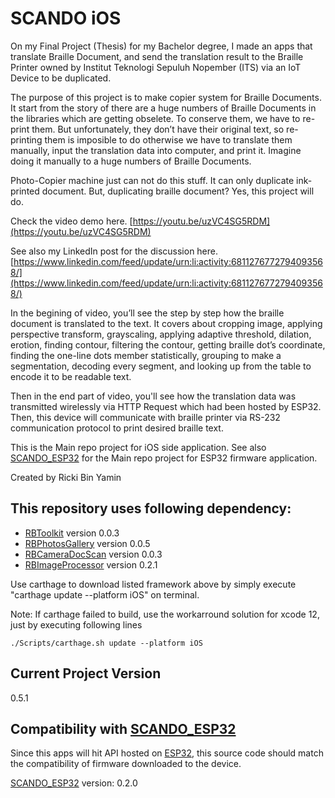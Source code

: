 # SCANDO iOS

On my Final Project (Thesis) for my Bachelor degree, I made an apps that translate Braille Document, and send the translation result to the Braille Printer owned by Institut Teknologi Sepuluh Nopember (ITS) via an IoT Device to be duplicated.

The purpose of this project is to make copier system for Braille Documents. It start from the story of there are a huge numbers of Braille Documents in the libraries which are getting obselete. To conserve them, we have to re-print them. But unfortunately, they don’t have their original text, so re-printing them is imposible to do otherwise we have to translate them manually, input the translation data into computer, and print it. Imagine doing it manually to a huge numbers of Braille Documents.

Photo-Copier machine just can not do this stuff. It can only duplicate ink-printed document. But, duplicating braille document? Yes, this project will do.

Check the video demo here. [https://youtu.be/uzVC4SG5RDM](https://youtu.be/uzVC4SG5RDM)

See also my LinkedIn post for the discussion here. [https://www.linkedin.com/feed/update/urn:li:activity:6811276772794093568/](https://www.linkedin.com/feed/update/urn:li:activity:6811276772794093568/)

In the begining of video, you’ll see the step by step how the braille document is translated to the text. It covers about cropping image, applying perspective transform, grayscaling, applying adaptive threshold, dilation, erotion, finding contour, filtering the contour, getting braille dot’s coordinate, finding the one-line dots member statistically, grouping to make a segmentation, decoding every segment, and looking up from the table to encode it to be readable text.

Then in the end part of video, you'll see how the translation data was transmitted wirelessly via HTTP Request which had been hosted by ESP32. Then, this device will communicate with braille printer via RS-232 communication protocol to print desired braille text.

This is the Main repo project for iOS side application. See also [SCANDO_ESP32](https://github.com/rickirby/SCANDO_ESP32) for the Main repo project for ESP32 firmware application.

Created by Ricki Bin Yamin

## This repository uses following dependency:
- [RBToolkit](https://github.com/rickirby/RBToolkit) version 0.0.3
- [RBPhotosGallery](https://github.com/rickirby/RBPhotosGallery) version 0.0.5
- [RBCameraDocScan](https://github.com/rickirby/RBCameraDocScan) version 0.0.3
- [RBImageProcessor](https://github.com/rickirby/RBImageProcessor) version 0.2.1

Use carthage to download listed framework above by simply execute "carthage update --platform iOS" on terminal. 

Note: If carthage failed to build, use the workarround solution for xcode 12, just by executing following lines

```
./Scripts/carthage.sh update --platform iOS
```

## Current Project Version
0.5.1

## Compatibility with [SCANDO_ESP32](https://github.com/rickirby/SCANDO_ESP32)
Since this apps will hit API hosted on [ESP32](https://www.espressif.com/en/products/socs/esp32), this source code should match the compatibility of firmware downloaded to the device.

[SCANDO_ESP32](https://github.com/rickirby/SCANDO_ESP32) version: 0.2.0

